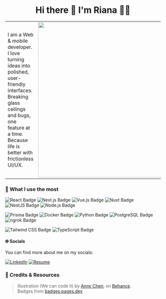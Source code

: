 <h1 align="center">Hi there 👋 I'm Riana 👩‍💻</h1>

<table style="border: none; border-collapse: collapse;">
  <tr style="border: none;">
    <td width="40%" style="border: none; vertical-align: middle;">
      <p>
        I am a Web & mobile developer. I love turning ideas into polished, user-friendly interfaces. 
        Breaking glass ceilings and bugs, one feature at a time.<br/>
        Because life is better with frictionless UI/UX.
      </p>
    </td>
    <td width="60%" align="right" style="border: none;">
      <img width="500" src="https://pbs.twimg.com/media/DG95aO7VwAArm69?format=jpg&name=large" />
    </td>
  </tr>
</table>

### 🚀 What I use the most
![React Badge](https://img.shields.io/badge/React-61DAFB?logo=react&logoColor=000&style=for-the-badge) ![Next.js Badge](https://img.shields.io/badge/Next.js-000?logo=nextdotjs&logoColor=fff&style=for-the-badge) ![Vue.js Badge](https://img.shields.io/badge/Vue.js-4FC08D?logo=vuedotjs&logoColor=fff&style=for-the-badge) ![Nuxt Badge](https://img.shields.io/badge/Nuxt-00DC82?logo=nuxt&logoColor=fff&style=for-the-badge) ![NestJS Badge](https://img.shields.io/badge/NestJS-E0234E?logo=nestjs&logoColor=fff&style=for-the-badge) ![Node.js Badge](https://img.shields.io/badge/Node.js-5FA04E?logo=nodedotjs&logoColor=fff&style=for-the-badge)  

![Prisma Badge](https://img.shields.io/badge/Prisma-2D3748?logo=prisma&logoColor=fff&style=for-the-badge) ![Docker Badge](https://img.shields.io/badge/Docker-2496ED?logo=docker&logoColor=fff&style=for-the-badge) ![Python Badge](https://img.shields.io/badge/Python-3776AB?logo=python&logoColor=fff&style=for-the-badge) ![PostgreSQL Badge](https://img.shields.io/badge/PostgreSQL-4169E1?logo=postgresql&logoColor=fff&style=for-the-badge) ![ngrok Badge](https://img.shields.io/badge/ngrok-1F1E37?logo=ngrok&logoColor=fff&style=for-the-badge)

![Tailwind CSS Badge](https://img.shields.io/badge/Tailwind%20CSS-06B6D4?logo=tailwindcss&logoColor=fff&style=for-the-badge) ![TypeScript Badge](https://img.shields.io/badge/TypeScript-3178C6?logo=typescript&logoColor=fff&style=for-the-badge)

#### 🌐 Socials
You can find more about me on my socials:

[![LinkedIn](https://img.shields.io/badge/LinkedIn-0077B5?style=for-the-badge&logo=linkedin&logoColor=white)](https://linkedin.com/in/aliceOsdel) 
[![Resume](https://img.shields.io/badge/Standard%20Resume-2A3FFB?logo=standardresume&logoColor=fff&style=for-the-badge)](https://rianaandrianomeportfolio.netlify.app/)
<br/>

### 🌸 Credits & Resources
> ⁠Illustration (We can code it) by [Anny Chen](https://twitter.com/followanny), on  [Behance](https://www.behance.net/gallery/53402991/Girls-Who-Code-T-Shirt?locale=fr_FR).  
Badges from [badges.pages.dev](https://badges.pages.dev/)

